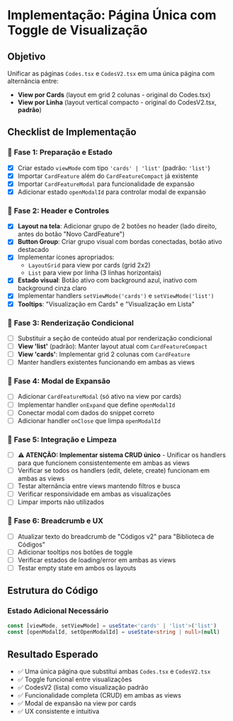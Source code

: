 # Implementação: Página Única com Toggle de Visualização

## Objetivo
Unificar as páginas `Codes.tsx` e `CodesV2.tsx` em uma única página com alternância entre:
- **View por Cards** (layout em grid 2 colunas - original do Codes.tsx)
- **View por Linha** (layout vertical compacto - original do CodesV2.tsx, **padrão**)

## Checklist de Implementação

### 🎯 **Fase 1: Preparação e Estado**
- [x] Criar estado `viewMode` com tipo `'cards' | 'list'` (padrão: `'list'`)
- [x] Importar `CardFeature` além do `CardFeatureCompact` já existente
- [x] Importar `CardFeatureModal` para funcionalidade de expansão
- [x] Adicionar estado `openModalId` para controlar modal de expansão

### 🎯 **Fase 2: Header e Controles**
- [x] **Layout na tela**: Adicionar grupo de 2 botões no header (lado direito, antes do botão "Novo CardFeature")
- [x] **Button Group**: Criar grupo visual com bordas conectadas, botão ativo destacado
- [x] Implementar ícones apropriados:
  - `LayoutGrid` para view por cards (grid 2x2)
  - `List` para view por linha (3 linhas horizontais)
- [x] **Estado visual**: Botão ativo com background azul, inativo com background cinza claro
- [x] Implementar handlers `setViewMode('cards')` e `setViewMode('list')`
- [x] **Tooltips**: "Visualização em Cards" e "Visualização em Lista"

### 🎯 **Fase 3: Renderização Condicional**
- [ ] Substituir a seção de conteúdo atual por renderização condicional
- [ ] **View 'list'** (padrão): Manter layout atual com `CardFeatureCompact`
- [ ] **View 'cards'**: Implementar grid 2 colunas com `CardFeature`
- [ ] Manter handlers existentes funcionando em ambas as views

### 🎯 **Fase 4: Modal de Expansão**
- [ ] Adicionar `CardFeatureModal` (só ativo na view por cards)
- [ ] Implementar handler `onExpand` que define `openModalId`
- [ ] Conectar modal com dados do snippet correto
- [ ] Adicionar handler `onClose` que limpa `openModalId`

### 🎯 **Fase 5: Integração e Limpeza**
- [ ] **⚠️ ATENÇÃO: Implementar sistema CRUD único** - Unificar os handlers para que funcionem consistentemente em ambas as views
- [ ] Verificar se todos os handlers (edit, delete, create) funcionam em ambas as views
- [ ] Testar alternância entre views mantendo filtros e busca
- [ ] Verificar responsividade em ambas as visualizações
- [ ] Limpar imports não utilizados

### 🎯 **Fase 6: Breadcrumb e UX**
- [ ] Atualizar texto do breadcrumb de "Códigos v2" para "Biblioteca de Códigos"
- [ ] Adicionar tooltips nos botões de toggle
- [ ] Verificar estados de loading/error em ambas as views
- [ ] Testar empty state em ambos os layouts

## Estrutura do Código

### Estado Adicional Necessário
```typescript
const [viewMode, setViewMode] = useState<'cards' | 'list'>('list')
const [openModalId, setOpenModalId] = useState<string | null>(null)
```

## Resultado Esperado
- ✅ Uma única página que substitui ambas `Codes.tsx` e `CodesV2.tsx`
- ✅ Toggle funcional entre visualizações
- ✅ CodesV2 (lista) como visualização padrão
- ✅ Funcionalidade completa (CRUD) em ambas as views
- ✅ Modal de expansão na view por cards
- ✅ UX consistente e intuitiva 